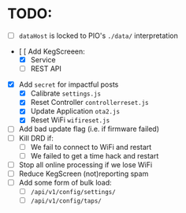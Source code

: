 # TODO:

- [ ] `dataHost` is locked to PIO's `./data/` interpretation
- [ [ Add KegScreeen:
    - [x] Service
    - [ ] REST API
- [x] Add `secret` for impactful posts
    - [x] Calibrate `settings.js`
    - [x] Reset Controller `controllerreset.js`
    - [x] Update Application `ota2.js`
    - [x] Reset WiFi `wifireset.js`
- [ ] Add bad update flag (i.e. if firmware failed)
- [ ] Kill DRD if:
    - [ ] We fail to connect to WiFi and restart
    - [ ] We failed to get a time hack and restart
- [ ] Stop all online processing if we lose WiFi
- [ ] Reduce KegScreen (not)reporting spam
- [ ] Add some form of bulk load:
    - [ ] `/api/v1/config/settings/`
    - [ ] `/api/v1/config/taps/`
